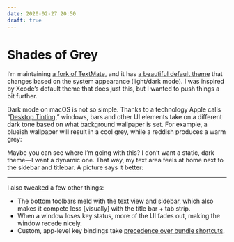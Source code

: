 ```yaml
---
date: 2020-02-27 20:50
draft: true
---
```


# Shades of Grey

I’m maintaining [a fork of TextMate](https://github.com/peteschaffner/textmate), and it has [a beautiful default theme](https://github.com/peteschaffner/textmate/commit/63fd0315393506dcf3ca6c7c63b8f600dd9e20c3) that changes based on the system appearance (light/dark mode). I was inspired by Xcode’s default theme that does just this, but I wanted to push things a bit further.

<!-- excerpt -->

Dark mode on macOS is not so simple. Thanks to a technology Apple calls “[Desktop Tinting](https://developer.apple.com/design/human-interface-guidelines/macos/visual-design/dark-mode/),” windows, bars and other UI elements take on a different dark tone based on what background wallpaper is set. For example, a blueish wallpaper will result in a cool grey, while a reddish produces a warm grey:

Maybe you can see where I’m going with this? I don’t want a static, dark theme—I want a dynamic one. That way, my text area feels at home next to the sidebar and titlebar. A picture says it better:

---

I also tweaked a few other things:

- The bottom toolbars meld with the text view and sidebar, which also makes it compete less [visually] with the title bar + tab strip.
- When a window loses key status, more of the UI fades out, making the window recede nicely.
- Custom, app-level key bindings take [precedence over bundle shortcuts](TODO).


